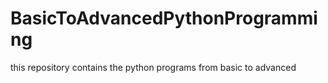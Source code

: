 # BasicToAdvancedPythonProgramming
this repository contains the python programs from basic to advanced
